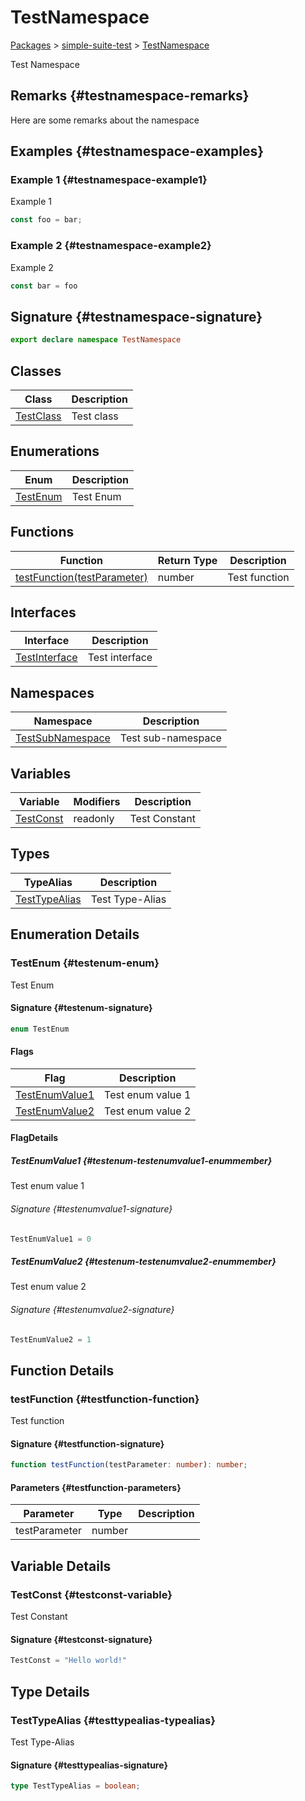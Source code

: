 # TestNamespace

[Packages](./index) &gt; [simple-suite-test](./simple-suite-test) &gt; [TestNamespace](./simple-suite-test/testnamespace-namespace)

Test Namespace

## Remarks {#testnamespace-remarks}

Here are some remarks about the namespace

## Examples {#testnamespace-examples}

### Example 1 {#testnamespace-example1}

Example 1

```typescript
const foo = bar;
```

### Example 2 {#testnamespace-example2}

Example 2

```javascript
const bar = foo
```

## Signature {#testnamespace-signature}

```typescript
export declare namespace TestNamespace 
```

## Classes

|  Class | Description |
|  --- | --- |
|  [TestClass](./simple-suite-test/testnamespace/testclass-class) | Test class |

## Enumerations

|  Enum | Description |
|  --- | --- |
|  [TestEnum](./simple-suite-test/testnamespace-namespace#testenum-enum) | Test Enum |

## Functions

|  Function | Return Type | Description |
|  --- | --- | --- |
|  [testFunction(testParameter)](./simple-suite-test/testnamespace-namespace#testfunction-function) | number | Test function |

## Interfaces

|  Interface | Description |
|  --- | --- |
|  [TestInterface](./simple-suite-test/testnamespace/testinterface-interface) | Test interface |

## Namespaces

|  Namespace | Description |
|  --- | --- |
|  [TestSubNamespace](./simple-suite-test/testnamespace/testsubnamespace-namespace) | Test sub-namespace |

## Variables

|  Variable | Modifiers | Description |
|  --- | --- | --- |
|  [TestConst](./simple-suite-test/testnamespace-namespace#testconst-variable) | readonly | Test Constant |

## Types

|  TypeAlias | Description |
|  --- | --- |
|  [TestTypeAlias](./simple-suite-test/testnamespace-namespace#testtypealias-typealias) | Test Type-Alias |

## Enumeration Details

### TestEnum {#testenum-enum}

Test Enum

#### Signature {#testenum-signature}

```typescript
enum TestEnum 
```

#### Flags

|  Flag | Description |
|  --- | --- |
|  [TestEnumValue1](./simple-suite-test/testnamespace-namespace#testenum-testenumvalue1-enummember) | Test enum value 1 |
|  [TestEnumValue2](./simple-suite-test/testnamespace-namespace#testenum-testenumvalue2-enummember) | Test enum value 2 |

#### FlagDetails

##### TestEnumValue1 {#testenum-testenumvalue1-enummember}

Test enum value 1

###### Signature {#testenumvalue1-signature}

```typescript
TestEnumValue1 = 0
```

##### TestEnumValue2 {#testenum-testenumvalue2-enummember}

Test enum value 2

###### Signature {#testenumvalue2-signature}

```typescript
TestEnumValue2 = 1
```

## Function Details

### testFunction {#testfunction-function}

Test function

#### Signature {#testfunction-signature}

```typescript
function testFunction(testParameter: number): number;
```

#### Parameters {#testfunction-parameters}

|  Parameter | Type | Description |
|  --- | --- | --- |
|  testParameter | number |  |

## Variable Details

### TestConst {#testconst-variable}

Test Constant

#### Signature {#testconst-signature}

```typescript
TestConst = "Hello world!"
```

## Type Details

### TestTypeAlias {#testtypealias-typealias}

Test Type-Alias

#### Signature {#testtypealias-signature}

```typescript
type TestTypeAlias = boolean;
```